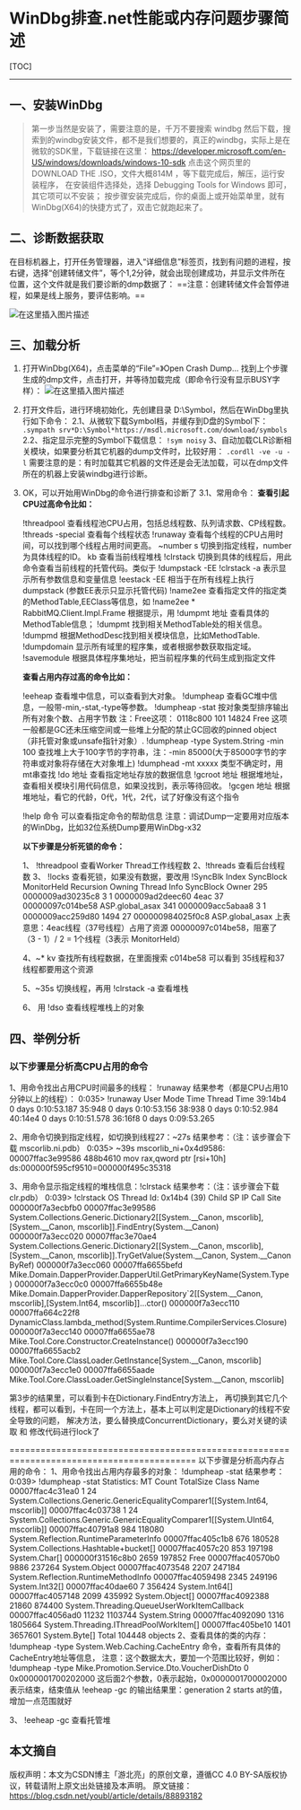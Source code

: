 # WinDbg排查.net性能或内存问题步骤简述

[TOC]

---

## 一、安装WinDbg

> 第一步当然是安装了，需要注意的是，千万不要搜索 windbg 然后下载，搜索到的windbg安装文件，都不是我们想要的，真正的windbg，实际上是在微软的SDK里，下载链接在这里：
> https://developer.microsoft.com/en-US/windows/downloads/windows-10-sdk
> 点击这个网页里的 DOWNLOAD THE .ISO，文件大概814M ，等下载完成后，解压，运行安装程序，
> 在安装组件选择处，选择 Debugging Tools for Windows 即可，其它项可以不安装；
> 按步骤安装完成后，你的桌面上或开始菜单里，就有WinDbg(X64)的快捷方式了，双击它就跑起来了。

## 二、诊断数据获取

在目标机器上，打开任务管理器，进入“详细信息”标签页，找到有问题的进程，按右键，选择“创建转储文件”，等个1,2分钟，就会出现创建成功，并显示文件所在位置，这个文件就是我们要诊断的dmp数据了：
==注意：创建转储文件会暂停进程，如果是线上服务，要评估影响。==

![在这里插入图片描述](../Images/WinDbg排查.net性能或内存问题步骤简述/watermark,type_ZmFuZ3poZW5naGVpdGk,shadow_10,text_aHR0cHM6Ly95b3VibC5ibG9nLmNzZG4ubmV0,size_16,color_FFFFFF,t_70.png)

## 三、加载分析

1. 打开WinDbg(X64)，点击菜单的“File”=》Open Crash Dump…
   找到上个步骤生成的dmp文件，点击打开，并等待加载完成（即命令行没有显示BUSY字样）：
   ![在这里插入图片描述](../Images/WinDbg排查.net性能或内存问题步骤简述/watermark,type_ZmFuZ3poZW5naGVpdGk,shadow_10,text_aHR0cHM6Ly95b3VibC5ibG9nLmNzZG4ubmV0,size_16,color_FFFFFF,t_70-16931079582252.png)

2. 打开文件后，进行环境初始化，先创建目录 D:\Symbol，然后在WinDbg里执行如下命令：
   2.1、从微软下载Symbol档，并缓存到D盘的Symbol下：
   `.sympath srv*D:\Symbol*https://msdl.microsoft.com/download/symbols`
   2.2、指定显示完整的Symbol下载信息：
   `!sym noisy`
   3、自动加载CLR诊断相关模块，如果要分析其它机器的dump文件时，比较好用：
   `.cordll -ve -u -l`
   需要注意的是：有时加载其它机器的文件还是会无法加载，可以在dmp文件所在的机器上安装windbg进行诊断。

3. OK，可以开始用WinDbg的命令进行排查和诊断了
   3.1、常用命令：
   **查看引起CPU过高命令比如：**

   !threadpool 查看线程池CPU占用，包括总线程数、队列请求数、CP线程数。
   !threads -special 查看每个线程状态
   !runaway 查看每个线程的CPU占用时间，可以找到哪个线程占用时间更高。
   ~number s 切换到指定线程，number为具体线程的ID。
   kb 查看当前线程堆栈
   !clrstack 切换到具体的线程后，用此命令查看当前线程的托管代码。类似于 !dumpstack -EE
   !clrstack -a 表示显示所有参数信息和变量信息
   !eestack -EE 相当于在所有线程上执行 dumpstack (参数EE表示只显示托管代码)
   !name2ee 查看指定文件的指定类的MethodTable,EEClass等信息，如
   !name2ee * RabbitMQ.Client.Impl.Frame
   根据提示，用 !dumpmt 地址 查看具体的MethodTable信息；
   !dumpmt 找到相关MethodTable处的相关信息。
   !dumpmd 根据MethodDesc找到相关模块信息，比如MethodTable.
   !dumpdomain 显示所有域里的程序集，或者根据参数获取指定域。
   !savemodule 根据具体程序集地址，把当前程序集的代码生成到指定文件

   **查看占用内存过高的命令比如：**

   !eeheap 查看堆中信息，可以查看到大对象。
   !dumpheap 查看GC堆中信息，一般带-min,-stat,-type等参数。
   !dumpheap -stat 按对象类型排序输出所有对象个数、占用字节数
   注：Free这项： 0118c800 101 14824 Free
   这项一般都是GC还未压缩空间或一些堆上分配的禁止GC回收的pinned object（非托管对象或unsafe指针对象）.
   !dumpheap -type System.String -min 100 查找堆上大于100字节的字符串，注：-min 85000(大于85000字节的字符串或对象将存储在大对象堆上)
   !dumphead -mt xxxxx 类型不确定时，用mt串查找
   !do 地址 查看指定地址存放的数据信息
   !gcroot 地址 根据堆地址，查看相关模块引用代码信息，如果没找到，表示等待回收。
   !gcgen 地址 根据堆地址，看它的代龄，0代，1代，2代，试了好像没有这个指令

   !help 命令 可以查看指定命令的帮助信息
   注意：调试Dump一定要用对应版本的WinDbg，比如32位系统Dump要用WinDbg-x32

   **以下步骤是分析死锁的命令：**

   1、 !threadpool 查看Worker Thread工作线程数
   2、!threads 查看后台线程数
   3、 !locks 查看死锁，如果没有数据，要改用
   !SyncBlk
   Index SyncBlock MonitorHeld Recursion Owning Thread Info SyncBlock Owner
   295 0000009ad30235c8 3 1 0000009ad2deec60 4eac 37 00000097c014be58 ASP.global_asax
   341 0000009acc5abaa8 3 1 0000009acc259d80 1494 27 000000984025f0c8 ASP.global_asax
   上表意思：4eac线程（37号线程）占用了资源 00000097c014be58，阻塞了 （3 - 1）/ 2 = 1个线程（3表示 MonitorHeld）

   4、~* kv 查找所有线程数据，在里面搜索 c014be58
   可以看到 35线程和37线程都要用这个资源

   5、~35s 切换线程，再用 !clrstack -a 查看堆栈

   6、 用 !dso 查看线程堆栈上的对象

## 四、举例分析

### 以下步骤是分析高CPU占用的命令

1、用命令找出占用CPU时间最多的线程： !runaway 结果参考（都是CPU占用10分钟以上的线程）：
0:035> !runaway
User Mode Time
Thread Time
39:14b4 0 days 0:10:53.187
35:948 0 days 0:10:53.156
38:938 0 days 0:10:52.984
40:14e4 0 days 0:10:51.578
36:16f8 0 days 0:09:53.265

2、用命令切换到指定线程，如切换到线程27：~27s 结果参考：（注：该步骤会下载 mscorlib.ni.pdb）
0:035> ~39s
mscorlib_ni+0x4d9586:
00007ffac3e99586 488b4610 mov rax,qword ptr [rsi+10h] ds:000000f595cf9510=000000f495c35318

3、用命令显示指定线程的堆栈信息：!clrstack 结果参考：（注：该步骤会下载 clr.pdb）
0:039> !clrstack
OS Thread Id: 0x14b4 (39)
Child SP IP Call Site
000000f7a3ecbfb0 00007ffac3e99586 System.Collections.Generic.Dictionary2[[System.__Canon, mscorlib],[System.__Canon, mscorlib]].FindEntry(System.__Canon) 000000f7a3ecc020 00007ffac3e70ae4 System.Collections.Generic.Dictionary2[[System.__Canon, mscorlib],[System.__Canon, mscorlib]].TryGetValue(System.__Canon, System.__Canon ByRef)
000000f7a3ecc060 00007ffa6655befd Mike.Domain.DapperProvider.DapperUtil.GetPrimaryKeyName(System.Type)
000000f7a3ecc0c0 00007ffa6655b48e Mike.Domain.DapperProvider.DapperRepository`2[[System.__Canon, mscorlib],[System.Int64, mscorlib]]…ctor()
000000f7a3ecc110 00007ffa664c22f8 DynamicClass.lambda_method(System.Runtime.CompilerServices.Closure)
000000f7a3ecc140 00007ffa6655ae78 Mike.Tool.Core.Constructor.CreateInstance()
000000f7a3ecc190 00007ffa6655acb2 Mike.Tool.Core.ClassLoader.GetInstance[System.__Canon, mscorlib]
000000f7a3ecc1e0 00007ffa6655aade Mike.Tool.Core.ClassLoader.GetSingleInstance[System.__Canon, mscorlib]

第3步的结果里，可以看到卡在Dictionary.FindEntry方法上，
再切换到其它几个线程，都可以看到，卡在同一个方法上，基本上可以判定是Dictionary的线程不安全导致的问题，
解决方法，要么替换成ConcurrentDictionary，要么对关键的读取 和 修改代码进行lock了

==========================================================================================
以下步骤是分析高内存占用的命令：
1、用命令找出占用内存最多的对象： !dumpheap -stat 结果参考：
0:039> !dumpheap -stat
Statistics:
MT Count TotalSize Class Name
00007ffac4c31ea0 1 24 System.Collections.Generic.GenericEqualityComparer1[[System.Int64, mscorlib]] 00007ffac4c03738 1 24 System.Collections.Generic.GenericEqualityComparer1[[System.UInt64, mscorlib]]
00007ffac40791a8 984 118080 System.Reflection.RuntimeParameterInfo
00007ffac405c1b8 676 180528 System.Collections.Hashtable+bucket[]
00007ffac4057c20 853 197198 System.Char[]
000000f31516c8b0 2659 197852 Free
00007ffac40570b0 9886 237264 System.Object
00007ffac4073548 2207 247184 System.Reflection.RuntimeMethodInfo
00007ffac4059498 2345 249196 System.Int32[]
00007ffac40dae60 7 356424 System.Int64[]
00007ffac4057148 2099 435992 System.Object[]
00007ffac4092388 21860 874400 System.Threading.QueueUserWorkItemCallback
00007ffac4056ad0 11232 1103744 System.String
00007ffac4092090 1316 1805664 System.Threading.IThreadPoolWorkItem[]
00007ffac405be10 1401 3657601 System.Byte[]
Total 104448 objects
2、查看具体的类的内存：
!dumpheap -type System.Web.Caching.CacheEntry 命令，查看所有具体的CacheEntry地址等信息，
注意：这个数据太大，要加一个范围比较好，例如：
!dumpheap -type Mike.Promotion.Service.Dto.VoucherDishDto 0 0x0000001700202000
这后面2个参数，0表示起始，0x0000001700002000表示结束，结束值从 !eeheap -gc 的输出结果里：generation 2 starts at的值，增加一点范围就好

3、 !eeheap -gc 查看托管堆

## 本文摘自

版权声明：本文为CSDN博主「游北亮」的原创文章，遵循CC 4.0 BY-SA版权协议，转载请附上原文出处链接及本声明。
原文链接：https://blog.csdn.net/youbl/article/details/88893182